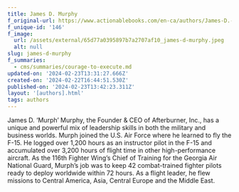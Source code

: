 ```yaml
---
title: James D. Murphy
f_original-url: https://www.actionablebooks.com/en-ca/authors/James-D.-Murphy/
f_unique-id: '146'
f_image:
  url: /assets/external/65d77a0395897b7a2707af10_james-d-murphy.jpeg
  alt: null
slug: james-d-murphy
f_summaries:
  - cms/summaries/courage-to-execute.md
updated-on: '2024-02-23T13:31:27.666Z'
created-on: '2024-02-22T16:44:51.530Z'
published-on: '2024-02-23T13:42:23.311Z'
layout: '[authors].html'
tags: authors
---
```


James D. ‘Murph’ Murphy, the Founder & CEO of Afterburner, Inc., has a unique and powerful mix of leadership skills in both the military and business worlds. Murph joined the U.S. Air Force where he learned to fly the F-15. He logged over 1,200 hours as an instructor pilot in the F-15 and accumulated over 3,200 hours of flight time in other high-performance aircraft. As the 116th Fighter Wing’s Chief of Training for the Georgia Air National Guard, Murph’s job was to keep 42 combat-trained fighter pilots ready to deploy worldwide within 72 hours. As a flight leader, he flew missions to Central America, Asia, Central Europe and the Middle East.
